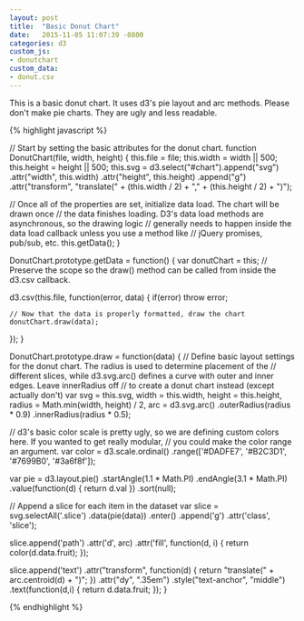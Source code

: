 ```yaml
---
layout: post
title:  "Basic Donut Chart"
date:   2015-11-05 11:07:39 -0800
categories: d3
custom_js: 
- donutchart
custom_data:
- donut.csv
---
```


This is a basic donut chart. It uses d3's pie layout and arc methods. Please don't make pie charts. They are ugly and less readable.

{% highlight javascript %}

// Start by setting the basic attributes for the donut chart.
function DonutChart(file, width, height) {
  this.file = file;
  this.width = width || 500;
  this.height = height || 500;
  this.svg = d3.select("#chart").append("svg")
               .attr("width", this.width)
               .attr("height", this.height)
               .append("g")
               .attr("transform", "translate(" + (this.width / 2) + "," + (this.height / 2) + ")");

  // Once all of the properties are set, initialize data load. The chart will be drawn once
  // the data finishes loading. D3's data load methods are asynchronous, so the drawing logic
  // generally needs to happen inside the data load callback unless you use a method like
  // jQuery promises, pub/sub, etc.
  this.getData();
}

DonutChart.prototype.getData = function() {
  var donutChart = this; // Preserve the scope so the draw() method can be called from inside the d3.csv callback.

  d3.csv(this.file, function(error, data) {
    if(error) throw error;

    // Now that the data is properly formatted, draw the chart
    donutChart.draw(data);
  });
}

DonutChart.prototype.draw = function(data) {
  // Define basic layout settings for the donut chart. The radius is used to determine placement of the
  // different slices, while d3.svg.arc() defines a curve with outer and inner edges. Leave innerRadius off
  // to create a donut chart instead (except actually don't)
  var svg = this.svg,
      width = this.width,
      height = this.height,
      radius = Math.min(width, height) / 2,
      arc = d3.svg.arc()
              .outerRadius(radius * 0.9)
              .innerRadius(radius * 0.5);

 // d3's basic color scale is pretty ugly, so we are defining custom colors here. If you wanted to get really modular, 
 // you could make the color range an argument.
 var color = d3.scale.ordinal()
        .range(['#DADFE7', '#B2C3D1', '#7699B0', '#3a6f8f']);

  var pie = d3.layout.pie()
              .startAngle(1.1 * Math.PI)
              .endAngle(3.1 * Math.PI)
              .value(function(d) { return d.val })
              .sort(null);

  // Append a slice for each item in the dataset
  var slice = svg.selectAll('.slice')
            .data(pie(data))
            .enter()
            .append('g')
            .attr('class', 'slice');

  slice.append('path')
      .attr('d', arc)
      .attr('fill', function(d, i) { 
        return color(d.data.fruit);
      });

  slice.append('text')
      .attr("transform", function(d) {
            return "translate(" + arc.centroid(d) + ")";
        })
        .attr("dy", ".35em")
        .style("text-anchor", "middle")
        .text(function(d,i) { return d.data.fruit; });
}

{% endhighlight %}